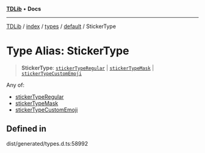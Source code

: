 [**TDLib**](../../../../../../README.md) • **Docs**

***

[TDLib](../../../../../../modules.md) / [index](../../../../../README.md) / [types](../../../README.md) / [default](../README.md) / StickerType

# Type Alias: StickerType

> **StickerType**: [`stickerTypeRegular`](stickerTypeRegular.md) \| [`stickerTypeMask`](stickerTypeMask.md) \| [`stickerTypeCustomEmoji`](stickerTypeCustomEmoji.md)

Any of:
- [stickerTypeRegular](stickerTypeRegular.md)
- [stickerTypeMask](stickerTypeMask.md)
- [stickerTypeCustomEmoji](stickerTypeCustomEmoji.md)

## Defined in

dist/generated/types.d.ts:58992
